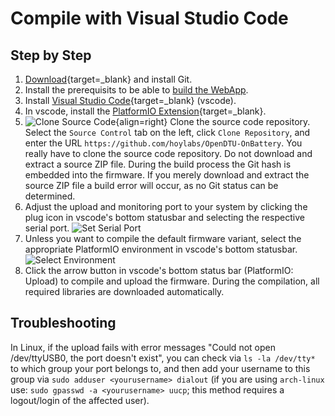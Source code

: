 # Compile with Visual Studio Code

## Step by Step

1. [Download](https://git-scm.com/downloads/){target=_blank} and install Git.
1. Install the prerequisits to be able to [build the
   WebApp](compile_webapp.md#install-prerequisits).
1. Install [Visual Studio Code](https://code.visualstudio.com/download){target=_blank} (vscode).
1. In vscode, install the [PlatformIO
   Extension](https://marketplace.visualstudio.com/items?itemName=platformio.platformio-ide){target=_blank}.
1. ![Clone Source Code](../assets/images/firmware/vscode_clone.png){align=right}
   Clone the source code repository. Select the `Source Control` tab on the
   left, click `Clone Repository`, and enter the URL
   `https://github.com/hoylabs/OpenDTU-OnBattery`. You really have to clone
   the source code repository. Do not download and extract a source ZIP file.
   During the build process the Git hash is embedded into the firmware. If you
   merely download and extract the source ZIP file a build error will occur, as
   no Git status can be determined.
1. Adjust the upload and monitoring port to your system by clicking the plug
   icon in vscode's bottom statusbar and selecting the respective serial port.
   ![Set Serial Port](../assets/images/firmware/vscode_port.png)
1. Unless you want to compile the default firmware variant, select the
   appropriate PlatformIO environment in vscode's bottom statusbar.
   ![Select Environment](../assets/images/firmware/vscode_environment.png)
1. Click the arrow button in vscode's bottom status bar (PlatformIO: Upload) to
   compile and upload the firmware. During the compilation, all required
   libraries are downloaded automatically.

## Troubleshooting

In Linux, if the upload fails with error messages "Could not open /dev/ttyUSB0,
the port doesn't exist", you can check via ```ls -la /dev/tty*``` to which
group your port belongs to, and then add your username to this group via ```sudo
adduser <yourusername> dialout``` (if you are using ```arch-linux``` use:
```sudo gpasswd -a <yourusername> uucp```; this method requires a logout/login
of the affected user).
